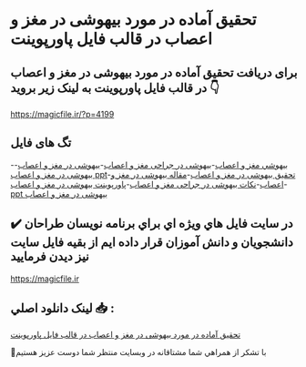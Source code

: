 # تحقیق آماده در مورد بیهوشی در مغز و اعصاب در قالب فایل پاورپوینت

## برای دریافت تحقیق آماده در مورد بیهوشی در مغز و اعصاب در قالب فایل پاورپوینت به لینک زیر بروید 👇

https://magicfile.ir/?p=4199

## تگ های فایل

-[بيهوشي مغز و اعصاب](https://magicfile.ir/product/%d8%aa%d8%ad%d9%82%db%8c%d9%82-%d8%a8%db%8c%d9%87%d9%88%d8%b4%db%8c-%d8%af%d8%b1-%d9%85%d8%ba%d8%b2-%d9%88-%d8%a7%d8%b9%d8%b5%d8%a7%d8%a8-%d9%be%d8%a7%d9%88%d8%b1%d9%be%d9%88%db%8c%d9%86%d8%aa/)-[بیهوشی در جراحی مغز و اعصاب](https://magicfile.ir/product/%d8%aa%d8%ad%d9%82%db%8c%d9%82-%d8%a8%db%8c%d9%87%d9%88%d8%b4%db%8c-%d8%af%d8%b1-%d9%85%d8%ba%d8%b2-%d9%88-%d8%a7%d8%b9%d8%b5%d8%a7%d8%a8-%d9%be%d8%a7%d9%88%d8%b1%d9%be%d9%88%db%8c%d9%86%d8%aa/)-[بیهوشی در مغز و اعصاب](https://magicfile.ir/product/%d8%aa%d8%ad%d9%82%db%8c%d9%82-%d8%a8%db%8c%d9%87%d9%88%d8%b4%db%8c-%d8%af%d8%b1-%d9%85%d8%ba%d8%b2-%d9%88-%d8%a7%d8%b9%d8%b5%d8%a7%d8%a8-%d9%be%d8%a7%d9%88%d8%b1%d9%be%d9%88%db%8c%d9%86%d8%aa/)-[بیهوشی در مغز و اعصاب ppt](https://magicfile.ir/product/%d8%aa%d8%ad%d9%82%db%8c%d9%82-%d8%a8%db%8c%d9%87%d9%88%d8%b4%db%8c-%d8%af%d8%b1-%d9%85%d8%ba%d8%b2-%d9%88-%d8%a7%d8%b9%d8%b5%d8%a7%d8%a8-%d9%be%d8%a7%d9%88%d8%b1%d9%be%d9%88%db%8c%d9%86%d8%aa/)-[تحقیق بیهوشی در مغز و اعصاب](https://magicfile.ir/product/%d8%aa%d8%ad%d9%82%db%8c%d9%82-%d8%a8%db%8c%d9%87%d9%88%d8%b4%db%8c-%d8%af%d8%b1-%d9%85%d8%ba%d8%b2-%d9%88-%d8%a7%d8%b9%d8%b5%d8%a7%d8%a8-%d9%be%d8%a7%d9%88%d8%b1%d9%be%d9%88%db%8c%d9%86%d8%aa/)-[مقاله بیهوشی در مغز و اعصاب](https://magicfile.ir/product/%d8%aa%d8%ad%d9%82%db%8c%d9%82-%d8%a8%db%8c%d9%87%d9%88%d8%b4%db%8c-%d8%af%d8%b1-%d9%85%d8%ba%d8%b2-%d9%88-%d8%a7%d8%b9%d8%b5%d8%a7%d8%a8-%d9%be%d8%a7%d9%88%d8%b1%d9%be%d9%88%db%8c%d9%86%d8%aa/)-[نکات بیهوشی در جراحی مغز و اعصاب](https://magicfile.ir/product/%d8%aa%d8%ad%d9%82%db%8c%d9%82-%d8%a8%db%8c%d9%87%d9%88%d8%b4%db%8c-%d8%af%d8%b1-%d9%85%d8%ba%d8%b2-%d9%88-%d8%a7%d8%b9%d8%b5%d8%a7%d8%a8-%d9%be%d8%a7%d9%88%d8%b1%d9%be%d9%88%db%8c%d9%86%d8%aa/)-[پاورپوینت بیهوشی در مغز و اعصاب](https://magicfile.ir/product/%d8%aa%d8%ad%d9%82%db%8c%d9%82-%d8%a8%db%8c%d9%87%d9%88%d8%b4%db%8c-%d8%af%d8%b1-%d9%85%d8%ba%d8%b2-%d9%88-%d8%a7%d8%b9%d8%b5%d8%a7%d8%a8-%d9%be%d8%a7%d9%88%d8%b1%d9%be%d9%88%db%8c%d9%86%d8%aa/)-[ppt بیهوشی در مغز و اعصاب](https://magicfile.ir/product/%d8%aa%d8%ad%d9%82%db%8c%d9%82-%d8%a8%db%8c%d9%87%d9%88%d8%b4%db%8c-%d8%af%d8%b1-%d9%85%d8%ba%d8%b2-%d9%88-%d8%a7%d8%b9%d8%b5%d8%a7%d8%a8-%d9%be%d8%a7%d9%88%d8%b1%d9%be%d9%88%db%8c%d9%86%d8%aa/)

## ✔️ در سايت فايل هاي ويژه اي براي برنامه نويسان طراحان دانشجويان و دانش آموزان قرار داده ايم از بقيه فايل سايت نيز ديدن فرماييد

https://magicfile.ir


## لينک دانلود اصلي 📥 :

[تحقیق آماده در مورد بیهوشی در مغز و اعصاب در قالب فایل پاورپوینت](https://magicfile.ir/product/%d8%aa%d8%ad%d9%82%db%8c%d9%82-%d8%a8%db%8c%d9%87%d9%88%d8%b4%db%8c-%d8%af%d8%b1-%d9%85%d8%ba%d8%b2-%d9%88-%d8%a7%d8%b9%d8%b5%d8%a7%d8%a8-%d9%be%d8%a7%d9%88%d8%b1%d9%be%d9%88%db%8c%d9%86%d8%aa/) 


🙏با تشکر از همراهي شما مشتاقانه در وبسایت منتظر شما دوست عزیز هستیم


